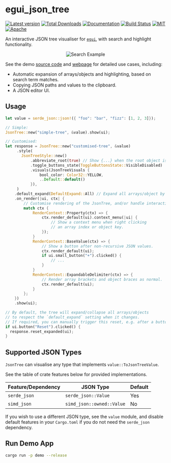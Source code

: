 # egui_json_tree

[![Latest version](https://img.shields.io/crates/v/egui_json_tree.svg)](https://crates.io/crates/egui_json_tree)
[![Total Downloads](https://img.shields.io/crates/d/egui_json_tree)](https://crates.io/crates/egui_json_tree)
[![Documentation](https://docs.rs/egui_json_tree/badge.svg)](https://docs.rs/egui_json_tree)
[![Build Status](https://github.com/dmackdev/egui_json_tree/workflows/CI/badge.svg)](https://github.com/dmackdev/egui_json_tree/actions?workflow=CI)
[![MIT](https://img.shields.io/badge/license-MIT-blue.svg)](https://github.com/dmackdev/egui_json_tree/blob/main/LICENSE-MIT)
[![Apache](https://img.shields.io/badge/license-Apache-blue.svg)](https://github.com/dmackdev/egui_json_tree/blob/main/LICENSE-APACHE)

An interactive JSON tree visualiser for [`egui`](https://github.com/emilk/egui), with search and highlight functionality.

<p align="center">
  <img src="https://raw.githubusercontent.com/dmackdev/egui_json_tree/refs/heads/main/media/search_example.gif" alt="Search Example"/>
</p>

See the demo [source code](https://github.com/dmackdev/egui_json_tree/tree/main/demo) and [webpage](https://dmackdev.github.io/egui_json_tree) for detailed use cases, including:

- Automatic expansion of arrays/objects and highlighting, based on search term matches.
- Copying JSON paths and values to the clipboard.
- A JSON editor UI.

## Usage

```rust
let value = serde_json::json!({ "foo": "bar", "fizz": [1, 2, 3]});

// Simple:
JsonTree::new("simple-tree", &value).show(ui);

// Customised:
let response = JsonTree::new("customised-tree", &value)
     .style(
       JsonTreeStyle::new()
           .abbreviate_root(true) // Show {...} when the root object is collapsed.
           .toggle_buttons_state(ToggleButtonsState::VisibleDisabled)
           .visuals(JsonTreeVisuals {
               bool_color: Color32::YELLOW,
               ..Default::default()
           }),
     )
    .default_expand(DefaultExpand::All) // Expand all arrays/object by default.
    .on_render(|ui, ctx| {
        // Customise rendering of the JsonTree, and/or handle interactions.
        match ctx {
            RenderContext::Property(ctx) => {
                ctx.render_default(ui).context_menu(|ui| {
                    // Show a context menu when right clicking
                    // an array index or object key.
                });
            }
            RenderContext::BaseValue(ctx) => {
                // Show a button after non-recursive JSON values.
                ctx.render_default(ui);
                if ui.small_button("+").clicked() {
                    // ...
                }
            }
            RenderContext::ExpandableDelimiter(ctx) => {
                // Render array brackets and object braces as normal.
                ctx.render_default(ui);
            }
        };
    })
    .show(ui);

// By default, the tree will expand/collapse all arrays/objects
// to respect the `default_expand` setting when it changes.
// If required, you can manually trigger this reset, e.g. after a button press:
if ui.button("Reset").clicked() {
  response.reset_expanded(ui);
}
```

## Supported JSON Types

`JsonTree` can visualise any type that implements `value::ToJsonTreeValue`.

See the table of crate features below for provided implementations.

| Feature/Dependency | JSON Type                 | Default |
| ------------------ | ------------------------- | ------- |
| `serde_json`       | `serde_json::Value`       | Yes     |
| `simd_json`        | `simd_json::owned::Value` | No      |

If you wish to use a different JSON type, see the `value` module, and disable default features in your `Cargo.toml` if you do not need the `serde_json` dependency.

## Run Demo App

```bash
cargo run -p demo --release
```
